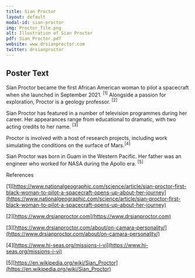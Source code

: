 ```yaml
---
title: Sian Proctor
layout: default
modal-id: sian-proctor
img: Proctor_Tile.png
alt: Illustration of Sian Proctor
pdf: Sian_Proctor.pdf
website: www.drsianproctor.com
twitter: drsianproctor
---
```


## Poster Text

Sian Proctor became the first African American woman to pilot a spacecraft when she launched in September 2021. <sup>[1]</sup> Alongside a passion
for exploration, Proctor is a geology professor. <sup>[2]</sup>

Sian Proctor has featured in a number of television programmes during her career. Her appearances range from educational to dramatic, with two acting credits to her name. <sup>[3]</sup>

Proctor is involved with a host of research projects, including work simulating the conditions on the surface of Mars.<sup>[4]</sup>

Sian Proctor was born in Guam in the Western Pacific. Her father was an engineer who worked for NASA during the Apollo era. <sup>[5]</sup>

References

[1][https://www.nationalgeographic.com/science/article/sian-proctor-first-black-woman-to-pilot-a-spacecraft-opens-up-about-her-journey](https://www.nationalgeographic.com/science/article/sian-proctor-first-black-woman-to-pilot-a-spacecraft-opens-up-about-her-journey)

[2][https://www.drsianproctor.com](https://www.drsianproctor.com)

[3][https://www.drsianproctor.com/about/on-camara-personality/](https://www.drsianproctor.com/about/on-camara-personality/)

[4][https://www.hi-seas.org/missions-i-vi](https://www.hi-seas.org/missions-i-vi)

[5][https://en.wikipedia.org/wiki/Sian_Proctor](https://en.wikipedia.org/wiki/Sian_Proctor)

